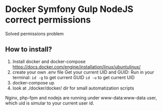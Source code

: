 # Docker Symfony Gulp NodeJS correct permissions
Solved permissions problem

## How to install?
1. Install docker and docker-compose https://docs.docker.com/engine/installation/linux/ubuntulinux/
1. create your own .env file
Get your current UID and GUID:
Run in your terminal: `id -g` to get current GUID
`id -u` to get current UID
2. docker-compose up
3. look at ./docker/docker/ dir for small automatization scripts

Nginx, php-fpm and nodejs are running under www-data:www-data user, which uid is simular to your current user id.


